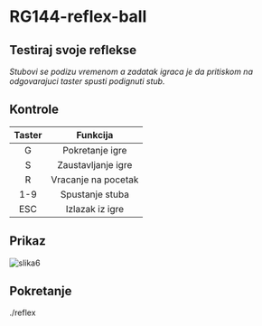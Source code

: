 # RG144-reflex-ball
## Testiraj svoje reflekse

_Stubovi se podizu vremenom a zadatak igraca je da pritiskom na odgovarajuci taster spusti podignuti stub._

## Kontrole

| Taster        | Funkcija                |
| :-----------: |:-------------:          |
| G             | Pokretanje igre         |
| S             | Zaustavljanje igre      |
| R             | Vracanje na pocetak     |
| 1-9           | Spustanje stuba         |
| ESC           | Izlazak iz igre         |

## Prikaz

![slika6](https://user-images.githubusercontent.com/57290461/71604137-8cf5df80-2b60-11ea-8585-cc1ed03be165.png)

## Pokretanje
./reflex
